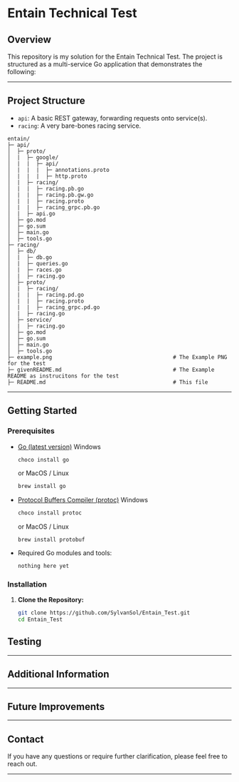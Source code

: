 # Entain Technical Test

## Overview

This repository is my solution for the Entain Technical Test. The project is structured as a multi-service Go application that demonstrates the following:

---

## Project Structure

- `api`: A basic REST gateway, forwarding requests onto service(s).
- `racing`: A very bare-bones racing service.
```
entain/
├─ api/                   
│  ├─ proto/
│  |  ├─ google/
│  |  |  ├─ api/
│  |  |  |  ├─ annotations.proto
│  |  |  |  ├─ http.proto
│  |  ├─ racing/
│  |  |  ├─ racing.pb.go
│  |  |  ├─ racing.pb.gw.go
│  |  |  ├─ racing.proto
│  |  |  ├─ racing_grpc.pb.go
│  |  ├─ api.go
│  ├─ go.mod
│  ├─ go.sum
│  ├─ main.go
│  ├─ tools.go
├─ racing/                
│  ├─ db/
│  |  ├─ db.go
│  |  ├─ queries.go
│  |  ├─ races.go
│  |  ├─ racing.go                
│  ├─ proto/
│  |  ├─ racing/
│  |  |  ├─ racing.pd.go
│  |  |  ├─ racing.proto
│  |  |  ├─ racing_grpc.pd.go
│  |  ├─ racing.go           
│  ├─ service/
│  |  ├─ racing.go
│  ├─ go.mod
│  ├─ go.sum      
│  ├─ main.go
│  ├─ tools.go            
├─ example.png                                      # The Example PNG for the test
├─ givenREADME.md                                   # The Example README as instrucitons for the test      
├─ README.md                                        # This file
```

---

## Getting Started

### Prerequisites

- [Go (latest version)](https://golang.org/doc/install)
  Windows
  ```bash
  choco install go
  ```
  or
  MacOS / Linux
  ```bash
  brew install go
  ```

- [Protocol Buffers Compiler (protoc)](https://grpc.io/docs/protoc-installation/)
  Windows
  ```bash
  choco install protoc
  ```
  or
  MacOS / Linux
  ```
  brew install protobuf 
  ```
- Required Go modules and tools:
  ```bash
  nothing here yet
  ```

### Installation

1. **Clone the Repository:**
   ```bash
   git clone https://github.com/SylvanSol/Entain_Test.git
   cd Entain_Test
   ```

## Testing



---

## Additional Information

---

## Future Improvements

---

## Contact

If you have any questions or require further clarification, please feel free to reach out.

---
